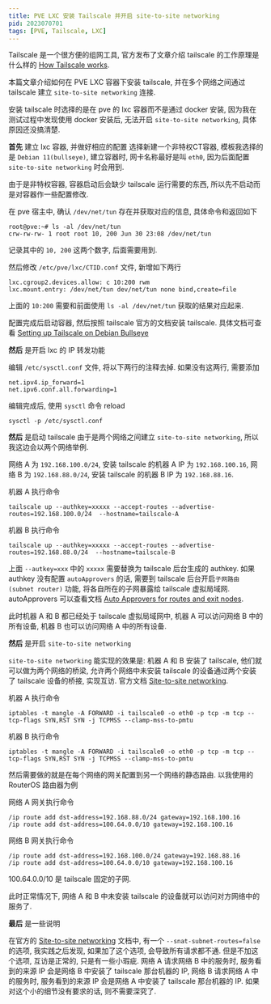 ```yaml
---
title: PVE LXC 安装 Tailscale 并开启 site-to-site networking
pid: 2023070701
tags: [PVE, Tailscale, LXC]
---
```


Tailscale 是一个很方便的组网工具, 官方发布了文章介绍 tailscale 的工作原理是什么样的 [How Tailscale works](https://tailscale.com/blog/how-tailscale-works/).

本篇文章介绍如何在 PVE LXC 容器下安装 tailscale, 并在多个网络之间通过 tailscale 建立 `site-to-site networking` 连接.

安装 tailscale 时选择的是在 pve 的 lxc 容器而不是通过 docker 安装, 因为我在测试过程中发现使用 docker 安装后, 无法开启 `site-to-site networking`, 具体原因还没搞清楚.

**首先** 建立 lxc 容器, 并做好相应的配置
选择新建一个非特权CT容器, 模板我选择的是 `Debian 11(bullseye)`, 建立容器时, 网卡名称最好是叫 `eth0`, 因为后面配置 `site-to-site networking` 时会用到.

由于是非特权容器, 容器启动后会缺少 tailscale 运行需要的东西, 所以先不启动而是对容器作一些配置修改.

在 pve 宿主中, 确认 `/dev/net/tun` 存在并获取对应的信息, 具体命令和返回如下

```
root@pve:~# ls -al /dev/net/tun
crw-rw-rw- 1 root root 10, 200 Jun 30 23:08 /dev/net/tun
```

记录其中的 `10, 200` 这两个数字, 后面需要用到.

然后修改 `/etc/pve/lxc/CTID.conf` 文件, 新增如下两行

```
lxc.cgroup2.devices.allow: c 10:200 rwm
lxc.mount.entry: /dev/net/tun dev/net/tun none bind,create=file
```

上面的 `10:200` 需要和前面使用 `ls -al /dev/net/tun` 获取的结果对应起来.

配置完成后启动容器, 然后按照 tailscale 官方的文档安装 tailscale. 具体文档可查看 [Setting up Tailscale on Debian Bullseye](https://tailscale.com/kb/1038/install-debian-bullseye/)

**然后** 是开启 lxc 的 IP 转发功能

编辑 `/etc/sysctl.conf` 文件, 将以下两行的注释去掉. 如果没有这两行, 需要添加

```
net.ipv4.ip_forward=1
net.ipv6.conf.all.forwarding=1
```

编辑完成后, 使用 `sysctl` 命令 reload

```
sysctl -p /etc/sysctl.conf
```

**然后** 是启动 tailscale
由于是两个网络之间建立 `site-to-site networking`, 所以我这边会以两个网络举例.

网络 A 为 `192.168.100.0/24`, 安装 tailscale 的机器 A IP 为 `192.168.100.16`, 网络 B 为 `192.168.88.0/24`, 安装 tailscale 的机器 B IP 为 `192.168.88.16`.

机器 A 执行命令
```
tailscale up --authkey=xxxxx --accept-routes --advertise-routes=192.168.100.0/24  --hostname=tailscale-A
```

机器 B 执行命令
```
tailscale up --authkey=xxxxx --accept-routes --advertise-routes=192.168.88.0/24  --hostname=tailscale-B
```

上面 `--autkey=xxx` 中的 `xxxxx` 需要替换为 tailscale 后台生成的 authkey. 如果 authkey 没有配置 `autoApprovers` 的话, 需要到 tailscale 后台开启`子网路由(subnet router)` 功能, 将各自所在的子网暴露给 tailscale 虚拟局域网. autoApprovers 可以查看文档 [Auto Approvers for routes and exit nodes](https://tailscale.com/kb/1018/acls/#auto-approvers-for-routes-and-exit-nodes).

此时机器 A 和 B 都已经处于 tailscale 虚拟局域网中, 机器 A 可以访问网络 B 中的所有设备, 机器 B 也可以访问网络 A 中的所有设备.

**然后** 是开启 `site-to-site networking`

`site-to-site networking` 能实现的效果是: 机器 A 和 B 安装了 tailscale, 他们就可以做为两个网络的桥梁, 允许两个网络中未安装 tailscale 的设备通过两个安装了 tailscale 设备的桥接, 实现互访. 官方文档 [Site-to-site networking](https://tailscale.com/kb/1214/site-to-site/).

机器 A 执行命令
```
iptables -t mangle -A FORWARD -i tailscale0 -o eth0 -p tcp -m tcp --tcp-flags SYN,RST SYN -j TCPMSS --clamp-mss-to-pmtu
```

机器 B 执行命令
```
iptables -t mangle -A FORWARD -i tailscale0 -o eth0 -p tcp -m tcp --tcp-flags SYN,RST SYN -j TCPMSS --clamp-mss-to-pmtu
```

然后需要做的就是在每个网络的网关配置到另一个网络的静态路由. 以我使用的 RouterOS 路由器为例

网络 A 网关执行命令
```
/ip route add dst-address=192.168.88.0/24 gateway=192.168.100.16
/ip route add dst-address=100.64.0.0/10 gateway=192.168.100.16
```

网络 B 网关执行命令
```
/ip route add dst-address=192.168.100.0/24 gateway=192.168.88.16
/ip route add dst-address=100.64.0.0/10 gateway=192.168.100.16
```

100.64.0.0/10 是 tailscale 固定的子网.

此时正常情况下, 网络 A 和 B 中未安装 tailscale 的设备就可以访问对方网络中的服务了.

**最后** 是一些说明

在官方的 [Site-to-site networking](https://tailscale.com/kb/1214/site-to-site/) 文档中, 有一个 `--snat-subnet-routes=false` 的选项, 我实践之后发现, 如果加了这个选项, 会导致所有请求都不通. 但是不加这个选项, 互访是正常的, 只是有一些小瑕疵. 网络 A 请求网络 B 中的服务时, 服务看到的来源 IP 会是网络 B 中安装了 tailscale 那台机器的 IP, 网络 B 请求网络 A 中的服务时, 服务看到的来源 IP 会是网络 A 中安装了 tailscale 那台机器的 IP. 如果对这个小的细节没有要求的话, 则不需要深究了.

